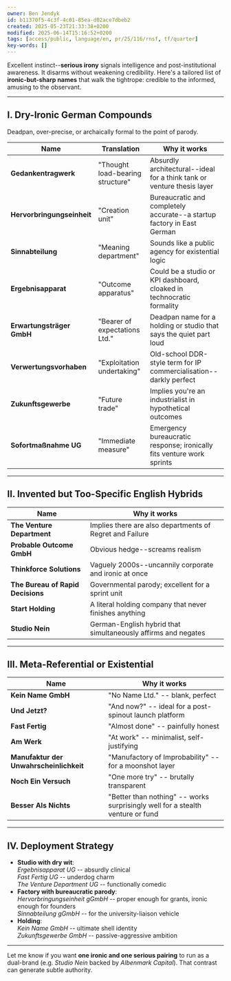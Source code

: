 ```yaml
---
owner: Ben Jendyk
id: b11370f5-4c3f-4c01-85ea-d02ace7dbeb2
created: 2025-05-23T21:33:38+0200
modified: 2025-06-14T15:16:52+0200
tags: [access/public, language/en, pr/25/116/rnsf, tf/quarter]
key-words: []
---
```


Excellent instinct--**serious irony** signals intelligence and post-institutional awareness. It disarms without weakening credibility. Here's a tailored list of **ironic-but-sharp names** that walk the tightrope: credible to the informed, amusing to the observant.
* * *

## I. **Dry-Ironic German Compounds**

Deadpan, over-precise, or archaically formal to the point of parody.

| Name | Translation | Why it works | 
| ---- | ---- | ----  |
| **Gedankentragwerk** | "Thought load-bearing structure" | Absurdly architectural--ideal for a think tank or venture thesis layer | 
| **Hervorbringungseinheit** | "Creation unit" | Bureaucratic and completely accurate--a startup factory in East German | 
| **Sinnabteilung** | "Meaning department" | Sounds like a public agency for existential logic | 
| **Ergebnisapparat** | "Outcome apparatus" | Could be a studio or KPI dashboard, cloaked in technocratic formality | 
| **Erwartungsträger GmbH** | "Bearer of expectations Ltd." | Deadpan name for a holding or studio that says the quiet part loud | 
| **Verwertungsvorhaben** | "Exploitation undertaking" | Old-school DDR-style term for IP commercialisation--darkly perfect | 
| **Zukunftsgewerbe** | "Future trade" | Implies you're an industrialist in hypothetical outcomes | 
| **Sofortmaßnahme UG** | "Immediate measure" | Emergency bureaucratic response; ironically fits venture work sprints | 
* * *

## II. **Invented but Too-Specific English Hybrids**

| Name | Why it works | 
| ---- | ----  |
| **The Venture Department** | Implies there are also departments of Regret and Failure | 
| **Probable Outcome GmbH** | Obvious hedge--screams realism | 
| **Thinkforce Solutions** | Vaguely 2000s--uncannily corporate and ironic at once | 
| **The Bureau of Rapid Decisions** | Governmental parody; excellent for a sprint unit | 
| **Start Holding** | A literal holding company that never finishes anything | 
| **Studio Nein** | German-English hybrid that simultaneously affirms and negates | 
* * *

## III. **Meta-Referential or Existential**

| Name | Why it works | 
| ---- | ----  |
| **Kein Name GmbH** | "No Name Ltd." -- blank, perfect | 
| **Und Jetzt?** | "And now?" -- ideal for a post-spinout launch platform | 
| **Fast Fertig** | "Almost done" -- painfully honest | 
| **Am Werk** | "At work" -- minimalist, self-justifying | 
| **Manufaktur der Unwahrscheinlichkeit** | "Manufactory of Improbability" -- for a moonshot layer | 
| **Noch Ein Versuch** | "One more try" -- brutally transparent | 
| **Besser Als Nichts** | "Better than nothing" -- works surprisingly well for a stealth venture or fund | 
* * *

## IV. Deployment Strategy

- **Studio with dry wit**:  
_Ergebnisapparat UG_ -- absurdly clinical  
_Fast Fertig UG_ -- underdog charm  
_The Venture Department UG_ -- functionally comedic
- **Factory with bureaucratic parody**:  
_Hervorbringungseinheit gGmbH_ -- proper enough for grants, ironic enough for founders  
_Sinnabteilung gGmbH_ -- for the university-liaison vehicle
- **Holding**:  
_Kein Name GmbH_ -- ultimate shell identity  
_Zukunftsgewerbe GmbH_ -- passive-aggressive ambition
* * *

Let me know if you want **one ironic and one serious pairing** to run as a dual-brand (e.g. _Studio Nein_ backed by _Albenmark Capital_). That contrast can generate subtle authority.